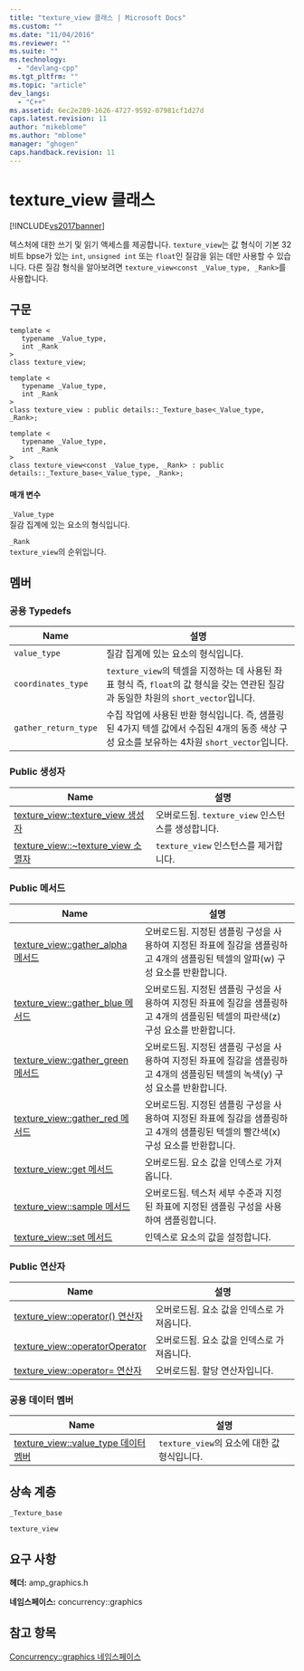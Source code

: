 ```yaml
---
title: "texture_view 클래스 | Microsoft Docs"
ms.custom: ""
ms.date: "11/04/2016"
ms.reviewer: ""
ms.suite: ""
ms.technology: 
  - "devlang-cpp"
ms.tgt_pltfrm: ""
ms.topic: "article"
dev_langs: 
  - "C++"
ms.assetid: 6ec2e289-1626-4727-9592-07981cf1d27d
caps.latest.revision: 11
author: "mikeblome"
ms.author: "mblome"
manager: "ghogen"
caps.handback.revision: 11
---
```

# texture_view 클래스
[!INCLUDE[vs2017banner](../../../assembler/inline/includes/vs2017banner.md)]

텍스처에 대한 쓰기 및 읽기 액세스를 제공합니다.  `texture_view`는 값 형식이 기본 32비트 bpse가 있는 `int`, `unsigned int` 또는 `float`인 질감을 읽는 데만 사용할 수 있습니다.  다른 질감 형식을 알아보려면 `texture_view<const _Value_type, _Rank>`를 사용합니다.  
  
## 구문  
  
```  
template <  
   typename _Value_type,  
   int _Rank  
>  
class texture_view;  
  
template <  
   typename _Value_type,  
   int _Rank  
>  
class texture_view : public details::_Texture_base<_Value_type, _Rank>;  
  
template <  
   typename _Value_type,  
   int _Rank  
>  
class texture_view<const _Value_type, _Rank> : public details::_Texture_base<_Value_type, _Rank>;  
```  
  
#### 매개 변수  
 `_Value_type`  
 질감 집계에 있는 요소의 형식입니다.  
  
 `_Rank`  
 `texture_view`의 순위입니다.  
  
## 멤버  
  
### 공용 Typedefs  
  
|Name|설명|  
|----------|--------|  
|`value_type`|질감 집계에 있는 요소의 형식입니다.|  
|`coordinates_type`|`texture_view`의 텍셀을 지정하는 데 사용된 좌표 형식 즉, `float`의 값 형식을 갖는 연관된 질감과 동일한 차원의 `short_vector`입니다.|  
|`gather_return_type`|수집 작업에 사용된 반환 형식입니다. 즉, 샘플링된 4가지 텍셀 값에서 수집된 4개의 동종 색상 구성 요소를 보유하는 4차원 `short_vector`입니다.|  
  
### Public 생성자  
  
|Name|설명|  
|----------|--------|  
|[texture\_view::texture\_view 생성자](../Topic/texture_view::texture_view%20Constructor.md)|오버로드됨.  `texture_view` 인스턴스를 생성합니다.|  
|[texture\_view::~texture\_view 소멸자](../Topic/texture_view::~texture_view%20Destructor.md)|`texture_view` 인스턴스를 제거합니다.|  
  
### Public 메서드  
  
|Name|설명|  
|----------|--------|  
|[texture\_view::gather\_alpha 메서드](../Topic/texture_view::gather_alpha%20Method.md)|오버로드됨.  지정된 샘플링 구성을 사용하여 지정된 좌표에 질감을 샘플링하고 4개의 샘플링된 텍셀의 알파\(w\) 구성 요소를 반환합니다.|  
|[texture\_view::gather\_blue 메서드](../Topic/texture_view::gather_blue%20Method.md)|오버로드됨.  지정된 샘플링 구성을 사용하여 지정된 좌표에 질감을 샘플링하고 4개의 샘플링된 텍셀의 파란색\(z\) 구성 요소를 반환합니다.|  
|[texture\_view::gather\_green 메서드](../Topic/texture_view::gather_green%20Method.md)|오버로드됨.  지정된 샘플링 구성을 사용하여 지정된 좌표에 질감을 샘플링하고 4개의 샘플링된 텍셀의 녹색\(y\) 구성 요소를 반환합니다.|  
|[texture\_view::gather\_red 메서드](../Topic/texture_view::gather_red%20Method.md)|오버로드됨.  지정된 샘플링 구성을 사용하여 지정된 좌표에 질감을 샘플링하고 4개의 샘플링된 텍셀의 빨간색\(x\) 구성 요소를 반환합니다.|  
|[texture\_view::get 메서드](../Topic/texture_view::get%20Method.md)|오버로드됨.  요소 값을 인덱스로 가져옵니다.|  
|[texture\_view::sample 메서드](../Topic/texture_view::sample%20Method.md)|오버로드됨.  텍스처 세부 수준과 지정된 좌표에 지정된 샘플링 구성을 사용하여 샘플링합니다.|  
|[texture\_view::set 메서드](../Topic/texture_view::set%20Method.md)|인덱스로 요소의 값을 설정합니다.|  
  
### Public 연산자  
  
|Name|설명|  
|----------|--------|  
|[texture\_view::operator\(\) 연산자](../Topic/texture_view::operator\(\)%20Operator.md)|오버로드됨.  요소 값을 인덱스로 가져옵니다.|  
|[texture\_view::operatorOperator](../Topic/texture_view::operatorOperator.md)|오버로드됨.  요소 값을 인덱스로 가져옵니다.|  
|[texture\_view::operator\= 연산자](../Topic/texture_view::operator=%20Operator.md)|오버로드됨.  할당 연산자입니다.|  
  
### 공용 데이터 멤버  
  
|Name|설명|  
|----------|--------|  
|[texture\_view::value\_type 데이터 멤버](../Topic/texture_view::value_type%20Data%20Member.md)|`texture_view`의 요소에 대한 값 형식입니다.|  
  
## 상속 계층  
 `_Texture_base`  
  
 `texture_view`  
  
## 요구 사항  
 **헤더:** amp\_graphics.h  
  
 **네임스페이스:** concurrency::graphics  
  
## 참고 항목  
 [Concurrency::graphics 네임스페이스](../../../parallel/amp/reference/concurrency-graphics-namespace.md)